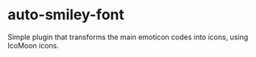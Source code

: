# auto-smiley-font
Simple plugin that transforms the main emoticon codes into icons, using IcoMoon icons.
